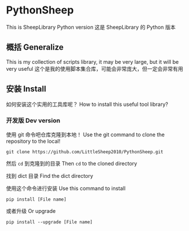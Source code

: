 # PythonSheep

This is SheepLibrary Python version
这是 SheepLibrary 的 Python 版本

## 概括 Generalize

This is my collection of scripts library, it may be very large, but it will be very useful
这个是我的使用脚本集合库，可能会非常庞大，但一定会非常有用

## 安装 Install

如何安装这个实用的工具库呢？
How to install this useful tool library?

### 开发版 Dev version

使用 git 命令吧仓库克隆到本地！
Use the git command to clone the repository to the local!

```shell
git clone https://github.com/LittleSheep2010/PythonSheep.git
```

然后 `cd` 到克隆到的目录
Then `cd` to the cloned directory

找到 dict 目录
Find the dict directory

使用这个命令进行安装
Use this command to install

```shell
pip install [File name]
```

或者升级
Or upgrade

```shell
pip install --upgrade [File name]
```

